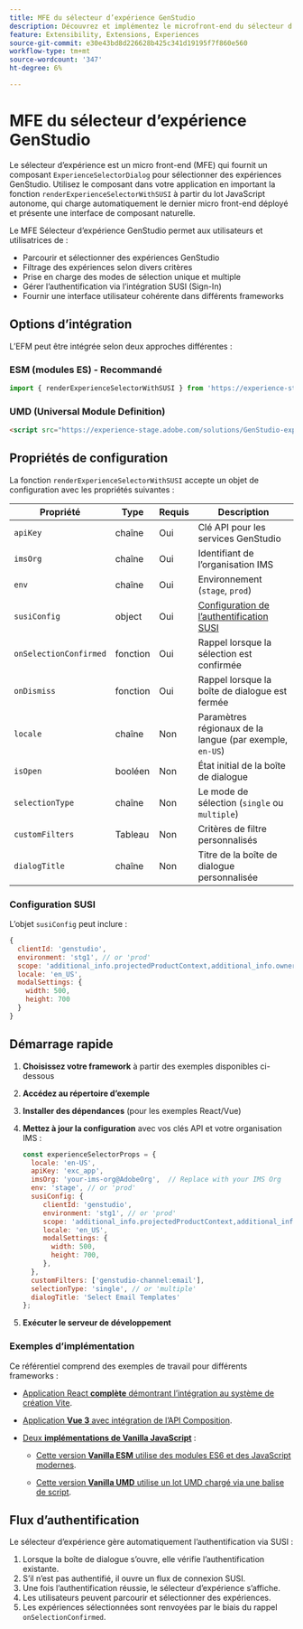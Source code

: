 ```yaml
---
title: MFE du sélecteur d’expérience GenStudio
description: Découvrez et implémentez le microfront-end du sélecteur d’expérience pour vos applications et modules complémentaires GenStudio.
feature: Extensibility, Extensions, Experiences
source-git-commit: e30e43bd8d226628b425c341d19195f7f860e560
workflow-type: tm+mt
source-wordcount: '347'
ht-degree: 6%

---
```


# MFE du sélecteur d’expérience GenStudio

Le sélecteur d’expérience est un micro front-end (MFE) qui fournit un composant `ExperienceSelectorDialog` pour sélectionner des expériences GenStudio. Utilisez le composant dans votre application en important la fonction `renderExperienceSelectorWithSUSI` à partir du lot JavaScript autonome, qui charge automatiquement le dernier micro front-end déployé et présente une interface de composant naturelle.

Le MFE Sélecteur d’expérience GenStudio permet aux utilisateurs et utilisatrices de :

- Parcourir et sélectionner des expériences GenStudio
- Filtrage des expériences selon divers critères
- Prise en charge des modes de sélection unique et multiple
- Gérer l’authentification via l’intégration SUSI (Sign-In)
- Fournir une interface utilisateur cohérente dans différents frameworks

## Options d’intégration

L’EFM peut être intégrée selon deux approches différentes :

### ESM (modules ES) - Recommandé

```javascript
import { renderExperienceSelectorWithSUSI } from 'https://experience-stage.adobe.com/solutions/GenStudio-experience-selector-mfe/static-assets/resources/@genstudio/experience-selector/esm/standalone.js';
```

### UMD (Universal Module Definition)

```html
<script src="https://experience-stage.adobe.com/solutions/GenStudio-experience-selector-mfe/static-assets/resources/@genstudio/experience-selector/umd/standalone.js"></script>
```

## Propriétés de configuration

La fonction `renderExperienceSelectorWithSUSI` accepte un objet de configuration avec les propriétés suivantes :

| Propriété | Type | Requis | Description |
|----------|------|----------|-------------|
| `apiKey` | chaîne | Oui | Clé API pour les services GenStudio |
| `imsOrg` | chaîne | Oui | Identifiant de l’organisation IMS |
| `env` | chaîne | Oui | Environnement (`stage`, `prod`) |
| `susiConfig` | object | Oui | [Configuration de l’authentification SUSI](#susi-configuration) |
| `onSelectionConfirmed` | fonction | Oui | Rappel lorsque la sélection est confirmée |
| `onDismiss` | fonction | Oui | Rappel lorsque la boîte de dialogue est fermée |
| `locale` | chaîne | Non | Paramètres régionaux de la langue (par exemple, `en-US`) |
| `isOpen` | booléen | Non | État initial de la boîte de dialogue |
| `selectionType` | chaîne | Non | Le mode de sélection (`single` ou `multiple`) |
| `customFilters` | Tableau | Non | Critères de filtre personnalisés |
| `dialogTitle` | chaîne | Non | Titre de la boîte de dialogue personnalisée |

### Configuration SUSI

L’objet `susiConfig` peut inclure :

```javascript
{
  clientId: 'genstudio',
  environment: 'stg1', // or 'prod'
  scope: 'additional_info.projectedProductContext,additional_info.ownerOrg,AdobeID,openid,session,read_organizations,ab.manage',
  locale: 'en_US',
  modalSettings: {
    width: 500,
    height: 700
  }
}
```

## Démarrage rapide

1. **Choisissez votre framework** à partir des exemples disponibles ci-dessous
1. **Accédez au répertoire d’exemple**
1. **Installer des dépendances** (pour les exemples React/Vue)
1. **Mettez à jour la configuration** avec vos clés API et votre organisation IMS :

   ```javascript
   const experienceSelectorProps = {
     locale: 'en-US',
     apiKey: 'exc_app',           
     imsOrg: 'your-ims-org@AdobeOrg',  // Replace with your IMS Org
     env: 'stage', // or 'prod'
     susiConfig: {
        clientId: 'genstudio',
        environment: 'stg1', // or 'prod'
        scope: 'additional_info.projectedProductContext,additional_info.ownerOrg,AdobeID,openid,session,read_organizations,ab.manage',
        locale: 'en_US',
        modalSettings: {
          width: 500,
          height: 700,
        },
     },
     customFilters: ['genstudio-channel:email'],
     selectionType: 'single', // or 'multiple'
     dialogTitle: 'Select Email Templates'
   };
   ```

1. **Exécuter le serveur de développement**

### Exemples d’implémentation

Ce référentiel comprend des exemples de travail pour différents frameworks :

- [Application React **complète** démontrant l’intégration au système de création Vite](https://github.com/adobe/genstudio-extensibility-examples/tree/main/genstudio-experience-selector-mfe/react-js).

- [Application **Vue 3** avec intégration de l’API Composition](https://github.com/adobe/genstudio-extensibility-examples/tree/main/genstudio-experience-selector-mfe/vue-js).

- [Deux **implémentations de Vanilla JavaScript**](https://github.com/adobe/genstudio-extensibility-examples/tree/main/genstudio-experience-selector-mfe/vanilla-js) :

   - [Cette version **Vanilla ESM** utilise des modules ES6 et des JavaScript modernes](https://github.com/adobe/genstudio-extensibility-examples/tree/main/genstudio-experience-selector-mfe/vanilla-js/vanilla-esm).

   - [Cette version **Vanilla UMD** utilise un lot UMD chargé via une balise de script](https://github.com/adobe/genstudio-extensibility-examples/tree/main/genstudio-experience-selector-mfe/vanilla-js/vanilla-umd-global-var).

## Flux d’authentification

Le sélecteur d’expérience gère automatiquement l’authentification via SUSI :

1. Lorsque la boîte de dialogue s’ouvre, elle vérifie l’authentification existante.
1. S’il n’est pas authentifié, il ouvre un flux de connexion SUSI.
1. Une fois l’authentification réussie, le sélecteur d’expérience s’affiche.
1. Les utilisateurs peuvent parcourir et sélectionner des expériences.
1. Les expériences sélectionnées sont renvoyées par le biais du rappel `onSelectionConfirmed`.
